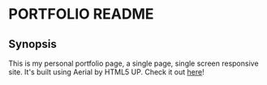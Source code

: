 # PORTFOLIO README

## Synopsis

This is my personal portfolio page, a single page, single screen responsive site. It's built using Aerial by HTML5 UP. Check it out [here](http://www.rosie-highsmith.com/)!

